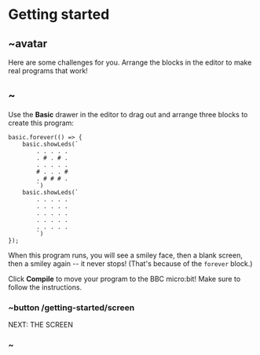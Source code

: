 # Getting started

## ~avatar

Here are some challenges for you. Arrange the blocks in the editor
to make real programs that work!

## ~

Use the **Basic** drawer in the editor
to drag out and arrange three blocks to create this program:

```blocks
basic.forever(() => {
    basic.showLeds(`
        . . . . .
        . # . # .
        . . . . .
        # . . . #
        . # # # .
        `)
    basic.showLeds(`
        . . . . .
        . . . . .
        . . . . .
        . . . . .
        . . . . .
        `)
});
```

When this program runs, you will see a smiley face, then a blank
screen, then a smiley again -- it never stops! (That's because of the
``forever`` block.)

Click **Compile** to move your program to the BBC micro:bit! 
Make sure to follow the instructions.

### ~button /getting-started/screen
NEXT: THE SCREEN
### ~